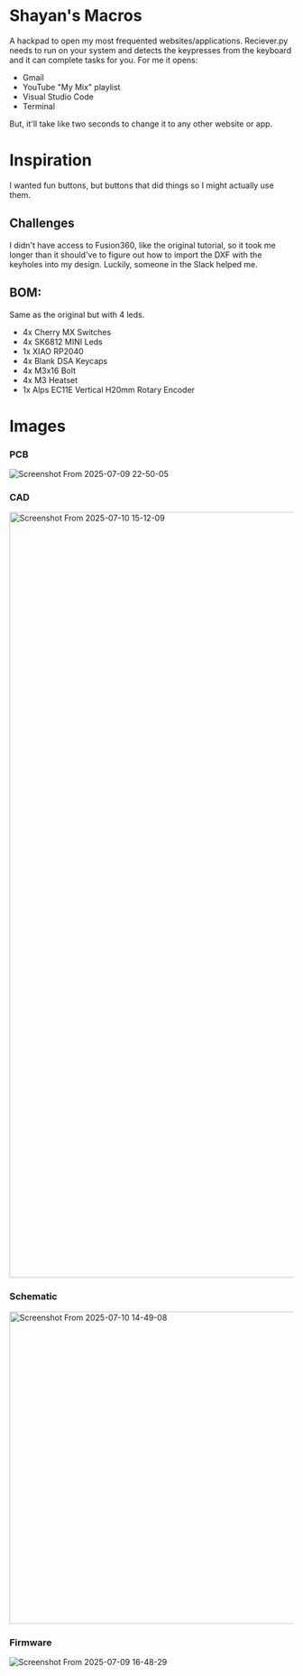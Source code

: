 # Shayan's Macros
A hackpad to open my most frequented websites/applications.
Reciever.py needs to run on your system and detects the keypresses from the keyboard and it can complete tasks for you.
For me it opens:

- Gmail
- YouTube "My Mix" playlist
- Visual Studio Code
- Terminal

But, it'll take like two seconds to change it to any other website or app.

# Inspiration
I wanted fun buttons, but buttons that did things so I might actually use them.

## Challenges

I didn't have access to Fusion360, like the original tutorial, so it took me longer than it should've to figure out how to import the DXF with the keyholes into my design. Luckily, someone in the Slack helped me.


## BOM:

Same as the original but with 4 leds.

-    4x Cherry MX Switches
-    4x SK6812 MINI Leds
-    1x XIAO RP2040
-    4x Blank DSA Keycaps
-    4x M3x16 Bolt
-    4x M3 Heatset
-    1x Alps EC11E Vertical H20mm Rotary Encoder

# Images

### PCB
![Screenshot From 2025-07-09 22-50-05](https://github.com/user-attachments/assets/d1e4a320-3c3a-4ce1-bb35-2c18d65b3cdc)


### CAD
<img width="2159" height="1356" alt="Screenshot From 2025-07-10 15-12-09" src="https://github.com/user-attachments/assets/80ff2aa2-ad56-48bd-bc0b-4c813bfb0017" />


### Schematic
<img width="868" height="553" alt="Screenshot From 2025-07-10 14-49-08" src="https://github.com/user-attachments/assets/22135381-9be3-4346-91eb-6d2f472b2373" />

### Firmware

![Screenshot From 2025-07-09 16-48-29](https://github.com/user-attachments/assets/00bcf8aa-2b19-41c2-b71f-1f35c5523fd7)
